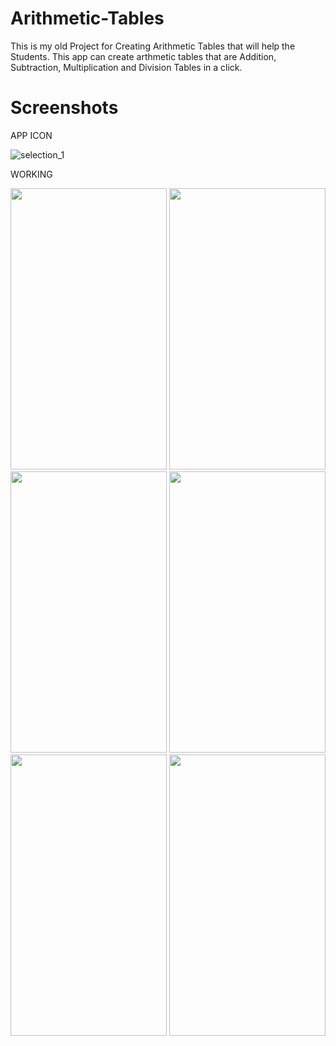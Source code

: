 # Arithmetic-Tables
This is my old Project for Creating Arithmetic Tables that will help the Students. This app can create arthmetic tables that are Addition, Subtraction, Multiplication and Division Tables in a click.

# Screenshots

APP ICON

![selection_1](https://user-images.githubusercontent.com/121479325/216755716-84c3debd-535c-47c5-9625-6d59d37cbb63.png)

WORKING

<img src="https://user-images.githubusercontent.com/121479325/216755630-64ee0a5c-9fcd-465b-9b15-3b41877db5f6.jpg" width="250" height="450">

<img src="https://user-images.githubusercontent.com/121479325/216755639-a78d8e9a-69c6-4afd-8914-e36a9c3a3622.jpg" width="250" height="450">

<img src="https://user-images.githubusercontent.com/121479325/216755674-13fc4e7a-8ba9-4aa0-a2bd-2bee5c6110f6.jpg" width="250" height="450">

<img src="https://user-images.githubusercontent.com/121479325/216755683-ffb97906-5937-4e08-a21d-2fefa66e9c82.jpg" width="250" height="450">

<img src="https://user-images.githubusercontent.com/121479325/216755688-01d66afd-73cc-403d-8274-447a72b9ad83.jpg" width="250" height="450">

<img src="https://user-images.githubusercontent.com/121479325/216755712-0d05d8d9-7153-4ad9-a79c-47208858ff23.jpg" width="250" height="450">
